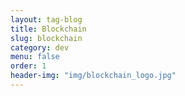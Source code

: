 ```yaml
---
layout: tag-blog
title: Blockchain
slug: blockchain
category: dev
menu: false
order: 1
header-img: "img/blockchain_logo.jpg"
---
```


